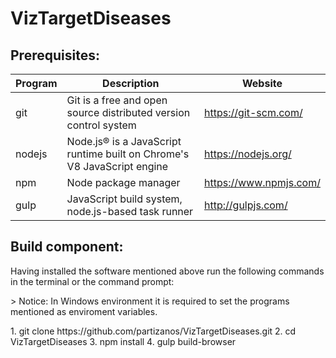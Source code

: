 





# VizTargetDiseases


## Prerequisites:

| Program | Description | Website |
| --- | --- | --- |
| git | Git is a free and open source distributed version control system | https://git-scm.com/  |
| nodejs | Node.js® is a JavaScript runtime built on Chrome's V8 JavaScript engine | https://nodejs.org/ |
| npm | Node package manager| https://www.npmjs.com/ |
| gulp | JavaScript build system, node.js-based task runner | http://gulpjs.com/ |

## Build component:

Having installed the software mentioned above run the following commands in the terminal or the command prompt:
</br>
<p <!--style="background-color=#ff6666"-->> Notice: In Windows environment it is required to set the programs mentioned as enviroment variables.
</p>
1. git clone https://github.com/partizanos/VizTargetDiseases.git 
2. cd VizTargetDiseases
3. npm install
4. gulp build-browser



